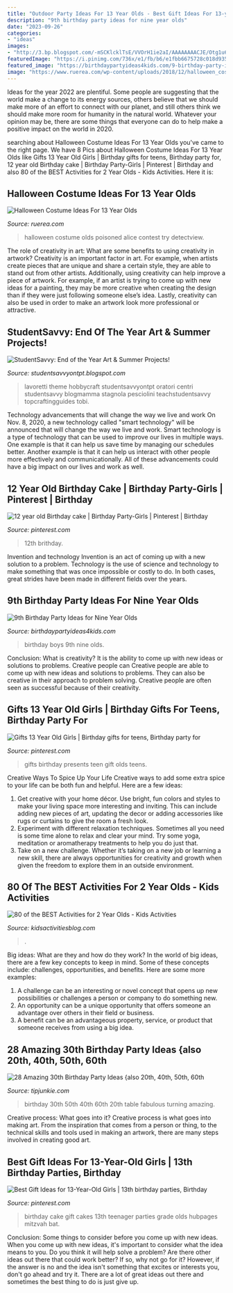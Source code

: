 ```yaml
---
title: "Outdoor Party Ideas For 13 Year Olds - Best Gift Ideas For 13-year-old Girls"
description: "9th birthday party ideas for nine year olds"
date: "2023-09-26"
categories:
- "ideas"
images:
- "http://3.bp.blogspot.com/-mSCKlcklTsE/VVOrH1ie2aI/AAAAAAAACJE/Otg1u6xgkw4/s1600/glamjellyfinal.png"
featuredImage: "https://i.pinimg.com/736x/e1/fb/b6/e1fbb6675728c018d935a6ca64b6bc64.jpg"
featured_image: "https://birthdaypartyideas4kids.com/9-birthday-party-ideas.png"
image: "https://www.ruerea.com/wp-content/uploads/2018/12/halloween_costumess_for_year_olds_lovely_best_costume_to_try_this_detectview_of_6.jpg"
---
```



Ideas for the year 2022 are plentiful. Some people are suggesting that the world make a change to its energy sources, others believe that we should make more of an effort to connect with our planet, and still others think we should make more room for humanity in the natural world. Whatever your opinion may be, there are some things that everyone can do to help make a positive impact on the world in 2020.

	

		
searching about Halloween Costume Ideas For 13 Year Olds you've came to the right page. We have 8 Pics about Halloween Costume Ideas For 13 Year Olds like Gifts 13 Year Old Girls | Birthday gifts for teens, Birthday party for, 12 year old Birthday cake | Birthday Party-Girls | Pinterest | Birthday and also 80 of the BEST Activities for 2 Year Olds - Kids Activities. Here it is:
		
    
## Halloween Costume Ideas For 13 Year Olds

<img loading=lazy src="https://www.ruerea.com/wp-content/uploads/2018/12/halloween_costumess_for_year_olds_lovely_best_costume_to_try_this_detectview_of_6.jpg" onerror="this.onerror=null;this.src='https://tse1.mm.bing.net/th?id=OIP.Hy05gIpYiMXGiH0Js8PcZwAAAA&amp;pid=15.1';" alt="Halloween Costume Ideas For 13 Year Olds">

_Source: ruerea.com_

>halloween costume olds poisoned alice contest try detectview. 

	

The role of creativity in art: What are some benefits to using creativity in artwork?
Creativity is an important factor in art. For example, when artists create pieces that are unique and share a certain style, they are able to stand out from other artists. Additionally, using creativity can help improve a piece of artwork. For example, if an artist is trying to come up with new ideas for a painting, they may be more creative when creating the design than if they were just following someone else’s idea. Lastly, creativity can also be used in order to make an artwork look more professional or attractive.

    
## StudentSavvy: End Of The Year Art &amp; Summer Projects!

<img loading=lazy src="http://3.bp.blogspot.com/-mSCKlcklTsE/VVOrH1ie2aI/AAAAAAAACJE/Otg1u6xgkw4/s1600/glamjellyfinal.png" onerror="this.onerror=null;this.src='https://tse2.mm.bing.net/th?id=OIP._wLfDSPi1064JZWuQTQtKgHaM1&amp;pid=15.1';" alt="StudentSavvy: End of the Year Art &amp; Summer Projects!">

_Source: studentsavvyontpt.blogspot.com_

>lavoretti theme hobbycraft studentsavvyontpt oratori centri studentsavvy blogmamma stagnola pesciolini teachstudentsavvy topcraftingguides tobi. 

	

Technology advancements that will change the way we live and work
On Nov. 8, 2020, a new technology called "smart technology" will be announced that will change the way we live and work. Smart technology is a type of technology that can be used to improve our lives in multiple ways. One example is that it can help us save time by managing our schedules better. Another example is that it can help us interact with other people more effectively and communicationally. All of these advancements could have a big impact on our lives and work as well.

    
## 12 Year Old Birthday Cake | Birthday Party-Girls | Pinterest | Birthday

<img loading=lazy src="https://s-media-cache-ak0.pinimg.com/736x/59/9a/ab/599aabdcfca9e144def2905a8444f1a9.jpg" onerror="this.onerror=null;this.src='https://tse2.mm.bing.net/th?id=OIP.78MU74KJDt_jTZlaM3kwrQHaJ3&amp;pid=15.1';" alt="12 year old Birthday cake | Birthday Party-Girls | Pinterest | Birthday">

_Source: pinterest.com_

>12th brithday. 

	

Invention and technology
Invention is an act of coming up with a new solution to a problem. Technology is the use of science and technology to make something that was once impossible or costly to do. In both cases, great strides have been made in different fields over the years.

    
## 9th Birthday Party Ideas For Nine Year Olds

<img loading=lazy src="https://birthdaypartyideas4kids.com/9-birthday-party-ideas.png" onerror="this.onerror=null;this.src='https://tse3.mm.bing.net/th?id=OIP.KGnbi5ICXKXiB9Y9Do-YcAAAAA&amp;pid=15.1';" alt="9th Birthday Party Ideas for Nine Year Olds">

_Source: birthdaypartyideas4kids.com_

>birthday boys 9th nine olds. 

	

Conclusion: What is creativity? It is the ability to come up with new ideas or solutions to problems. Creative people can
Creative people are able to come up with new ideas and solutions to problems. They can also be creative in their approach to problem solving. Creative people are often seen as successful because of their creativity.

    
## Gifts 13 Year Old Girls | Birthday Gifts For Teens, Birthday Party For

<img loading=lazy src="https://i.pinimg.com/736x/e1/fb/b6/e1fbb6675728c018d935a6ca64b6bc64.jpg" onerror="this.onerror=null;this.src='https://tse2.mm.bing.net/th?id=OIP.dizCSATpYuzVlT-eYs2qwQHaPG&amp;pid=15.1';" alt="Gifts 13 Year Old Girls | Birthday gifts for teens, Birthday party for">

_Source: pinterest.com_

>gifts birthday presents teen gift olds teens. 

	

Creative Ways To Spice Up Your Life
Creative ways to add some extra spice to your life can be both fun and helpful. Here are a few ideas: 
1. Get creative with your home décor. Use bright, fun colors and styles to make your living space more interesting and inviting. This can include adding new pieces of art, updating the decor or adding accessories like rugs or curtains to give the room a fresh look. 
2. Experiment with different relaxation techniques. Sometimes all you need is some time alone to relax and clear your mind. Try some yoga, meditation or aromatherapy treatments to help you do just that. 
3. Take on a new challenge. Whether it’s taking on a new job or learning a new skill, there are always opportunities for creativity and growth when given the freedom to explore them in an outside environment. 

    
## 80 Of The BEST Activities For 2 Year Olds - Kids Activities

<img loading=lazy src="https://s3-us-west-2.amazonaws.com/maven-user-photos/2795337b-95eb-4c1c-b0b6-2b358eeedf2b" onerror="this.onerror=null;this.src='https://tse3.mm.bing.net/th?id=OIP.36IqHakc5jsQvuAVg5pC_gHaLJ&amp;pid=15.1';" alt="80 of the BEST Activities for 2 Year Olds - Kids Activities">

_Source: kidsactivitiesblog.com_

>. 

	

Big ideas: What are they and how do they work?
In the world of big ideas, there are a few key concepts to keep in mind. Some of these concepts include: challenges, opportunities, and benefits. Here are some more examples:
1. A challenge can be an interesting or novel concept that opens up new possibilities or challenges a person or company to do something new. 
2. An opportunity can be a unique opportunity that offers someone an advantage over others in their field or business. 
3. A benefit can be an advantageous property, service, or product that someone receives from using a big idea.

    
## 28 Amazing 30th Birthday Party Ideas {also 20th, 40th, 50th, 60th

<img loading=lazy src="https://cdn.tipjunkie.com/wp-content/uploads/cache/7c/36/7c36568d326abd1670f793811aac8f41.jpg" onerror="this.onerror=null;this.src='https://tse2.mm.bing.net/th?id=OIP.ZtxZvpdWYTb6Xjh8j7_KkQHaJ3&amp;pid=15.1';" alt="28 Amazing 30th Birthday Party Ideas {also 20th, 40th, 50th, 60th">

_Source: tipjunkie.com_

>birthday 30th 50th 40th 60th 20th table fabulous turning amazing. 

	

Creative process: What goes into it?
Creative process is what goes into making art. From the inspiration that comes from a person or thing, to the technical skills and tools used in making an artwork, there are many steps involved in creating good art.

    
## Best Gift Ideas For 13-Year-Old Girls | 13th Birthday Parties, Birthday

<img loading=lazy src="https://i.pinimg.com/originals/c5/bb/5e/c5bb5ed31291a3d6039d4169ac4429d3.jpg" onerror="this.onerror=null;this.src='https://tse4.mm.bing.net/th?id=OIP.h0vsEakXVfHqYxzmCpB8tgHaJ4&amp;pid=15.1';" alt="Best Gift Ideas for 13-Year-Old Girls | 13th birthday parties, Birthday">

_Source: pinterest.com_

>birthday cake gift cakes 13th teenager parties grade olds hubpages mitzvah bat. 

	

Conclusion: Some things to consider before you come up with new ideas.
When you come up with new ideas, it's important to consider what the idea means to you. Do you think it will help solve a problem? Are there other ideas out there that could work better? If so, why not go for it? However, if the answer is no and the idea isn't something that excites or interests you, don't go ahead and try it. There are a lot of great ideas out there and sometimes the best thing to do is just give up.

